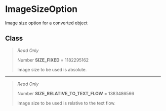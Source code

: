 # ImageSizeOption
Image size option for a converted object

## Class
> *Read Only* 
> 
> Number **SIZE_FIXED** = 1182295162
> 
> Image size to be used is absolute.
*** 
> *Read Only* 
> 
> Number **SIZE_RELATIVE_TO_TEXT_FLOW** = 1383486566
> 
> Image size to be used is relative to the text flow.

